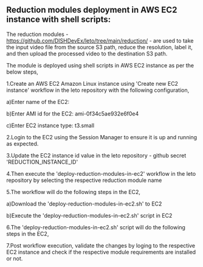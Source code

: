 Reduction modules deployment in AWS EC2 instance with shell scripts:
--------------------------------------------------------------------
The reduction modules - https://github.com/DISHDevEx/leto/tree/main/reduction/ - are used to take the input video file from the source S3 path, reduce the resolution,
label it, and then upload the processed video to the destination S3 path.

The module is deployed using shell scripts in AWS EC2 instance as per the below steps,

1.Create an AWS EC2 Amazon Linux instance using 'Create new EC2 instance' workflow in the leto repository with the following configuration,

a)Enter name of the EC2: <Mention desired name>

b)Enter AMI id for the EC2: ami-0f34c5ae932e6f0e4

c)Enter EC2 instance type: t3.small

2.Login to the EC2 using the Session Manager to ensure it is up and running as expected.

3.Update the EC2 instance id value in the leto repository - github secret 'REDUCTION_INSTANCE_ID'

4.Then execute the 'deploy-reduction-modules-in-ec2' workflow in the leto repository by selecting the respective reduction module name

5.The workflow will do the following steps in the EC2,

a)Download the 'deploy-reduction-modules-in-ec2.sh' to EC2

b)Execute the 'deploy-reduction-modules-in-ec2.sh' script in EC2

6.The 'deploy-reduction-modules-in-ec2.sh' script will do the following steps in the EC2,

7.Post workflow execution, validate the changes by loging to the respective EC2 instance and check if the respective module requirements are installed or not.